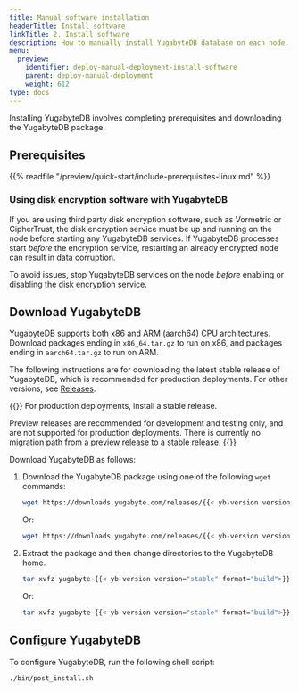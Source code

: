 ```yaml
---
title: Manual software installation
headerTitle: Install software
linkTitle: 2. Install software
description: How to manually install YugabyteDB database on each node.
menu:
  preview:
    identifier: deploy-manual-deployment-install-software
    parent: deploy-manual-deployment
    weight: 612
type: docs
---
```


Installing YugabyteDB involves completing prerequisites and downloading the YugabyteDB package.

## Prerequisites

{{% readfile "/preview/quick-start/include-prerequisites-linux.md" %}}

### Using disk encryption software with YugabyteDB

If you are using third party disk encryption software, such as Vormetric or CipherTrust, the disk encryption service must be up and running on the node before starting any YugabyteDB services. If YugabyteDB processes start _before_ the encryption service, restarting an already encrypted node can result in data corruption.

To avoid issues, stop YugabyteDB services on the node _before_ enabling or disabling the disk encryption service.

## Download YugabyteDB

YugabyteDB supports both x86 and ARM (aarch64) CPU architectures. Download packages ending in `x86_64.tar.gz` to run on x86, and packages ending in `aarch64.tar.gz` to run on ARM.

The following instructions are for downloading the latest stable release of YugabyteDB, which is recommended for production deployments. For other versions, see [Releases](/preview/releases/).

{{<note title="Which release should I use?">}}
For production deployments, install a stable release.

Preview releases are recommended for development and testing only, and are not supported for production deployments. There is currently no migration path from a preview release to a stable release.
{{</note>}}

Download YugabyteDB as follows:

1. Download the YugabyteDB package using one of the following `wget` commands:

    ```sh
    wget https://downloads.yugabyte.com/releases/{{< yb-version version="stable">}}/yugabyte-{{< yb-version version="stable" format="build">}}-linux-x86_64.tar.gz
    ```

    Or:

    ```sh
    wget https://downloads.yugabyte.com/releases/{{< yb-version version="stable">}}/yugabyte-{{< yb-version version="stable" format="build">}}-el8-aarch64.tar.gz
    ```

1. Extract the package and then change directories to the YugabyteDB home.

    ```sh
    tar xvfz yugabyte-{{< yb-version version="stable" format="build">}}-linux-x86_64.tar.gz && cd yugabyte-{{< yb-version version="stable">}}/
    ```

    Or:

    ```sh
    tar xvfz yugabyte-{{< yb-version version="stable" format="build">}}-el8-aarch64.tar.gz && cd yugabyte-{{< yb-version version="stable">}}/
    ```

## Configure YugabyteDB

To configure YugabyteDB, run the following shell script:

```sh
./bin/post_install.sh
```
